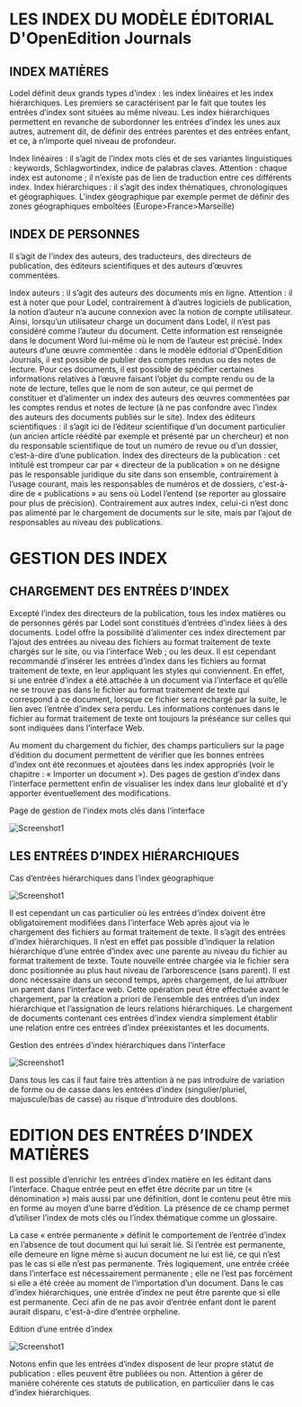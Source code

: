 LES INDEX DU MODÈLE ÉDITORIAL D'OpenEdition Journals
====================================================

INDEX MATIÈRES
--------------

Lodel définit deux grands types d’index : les index linéaires et les index hiérarchiques. Les premiers se caractérisent par le fait que toutes les entrées d’index sont situées au même niveau. Les index hiérarchiques permettent en revanche de subordonner les entrées d’index les unes aux autres, autrement dit, de définir des entrées parentes et des entrées enfant, et ce, à n’importe quel niveau de profondeur.

Index linéaires : il s’agit de l’index mots clés et de ses variantes linguistiques : keywords, Schlagwortindex, indice de palabras claves. Attention : chaque index est autonome ; il n’existe pas de lien de traduction entre ces différents index.
Index hiérarchiques : il s’agit des index thématiques, chronologiques et géographiques. L’index géographique par exemple permet de définir des zones géographiques emboîtées (Europe>France>Marseille)

INDEX DE PERSONNES
------------------

Il s’agit de l’index des auteurs, des traducteurs, des directeurs de publication, des éditeurs scientifiques et des auteurs d’œuvres commentées.

Index auteurs : il s’agit des auteurs des documents mis en ligne. Attention : il est à noter que pour Lodel, contrairement à d’autres logiciels de publication, la notion d’auteur n’a aucune connexion avec la notion de compte utilisateur. Ainsi, lorsqu’un utilisateur charge un document dans Lodel, il n’est pas considéré comme l’auteur du document. Cette information est renseignée dans le document Word lui-même où le nom de l’auteur est précisé.
Index auteurs d’une œuvre commentée : dans le modèle éditorial d'OpenEdition Journals, il est possible de publier des comptes rendus ou des notes de lecture. Pour ces documents, il est possible de spécifier certaines informations relatives à l’œuvre faisant l’objet du compte rendu ou de la note de lecture, telles que le nom de son auteur, ce qui permet de constituer et d’alimenter un index des auteurs des œuvres commentées par les comptes rendus et notes de lecture (à ne pas confondre avec l’index des auteurs des documents publiés sur le site).
Index des éditeurs scientifiques : il s’agit ici de l’éditeur scientifique d’un document particulier (un ancien article réédité par exemple et présenté par un chercheur) et non du responsable scientifique de tout un numéro de revue ou d’un dossier, c’est-à-dire d’une publication.
Index des directeurs de la publication : cet intitulé est trompeur car par « directeur de la publication » on ne désigne pas le responsable juridique du site dans son ensemble, contrairement à l’usage courant, mais les responsables de numéros et de dossiers, c'est-à-dire de « publications » au sens où Lodel l’entend (se reporter au glossaire pour plus de précision). Contrairement aux autres index, celui-ci n’est donc pas alimenté par le chargement de documents sur le site, mais par l’ajout de responsables au niveau des publications.

GESTION DES INDEX
=================

CHARGEMENT DES ENTRÉES D’INDEX
------------------------------

Excepté l’index des directeurs de la publication, tous les index matières ou de personnes gérés par Lodel sont constitués d’entrées d’index liées à des documents. Lodel offre la possibilité d’alimenter ces index directement par l’ajout des entrées au niveau des fichiers au format traitement de texte chargés sur le site, ou via l’interface Web ; ou les deux. Il est cependant recommandé d’insérer les entrées d’index dans les fichiers au format traitement de texte, en leur appliquant les styles qui conviennent. En effet, si une entrée d’index a été attachée à un document via l’interface et qu’elle ne se trouve pas dans le fichier au format traitement de texte qui correspond à ce document, lorsque ce fichier sera rechargé par la suite, le lien avec l’entrée d’index sera perdu. Les informations contenues dans le fichier au format traitement de texte ont toujours la préséance sur celles qui sont indiquées dans l’interface Web.

Au moment du chargement du fichier, des champs particuliers sur la page d’édition du document permettent de vérifier que les bonnes entrées d’index ont été reconnues et ajoutées dans les index appropriés (voir le chapitre : « Importer un document »). Des pages de gestion d’index dans l’interface permettent enfin de visualiser les index dans leur globalité et d’y apporter éventuellement des modifications.

Page de gestion de l’index mots clés dans l’interface

![Screenshot1](image/Gérer-index/img-1.png)

LES ENTRÉES D’INDEX HIÉRARCHIQUES
---------------------------------

Cas d’entrées hiérarchiques dans l’index géographique

![Screenshot1](image/Gérer-index/img-2.png)

Il est cependant un cas particulier où les entrées d’index doivent être obligatoirement modifiées dans l’interface Web après ajout via le chargement des fichiers au format traitement de texte. Il s’agit des entrées d’index hiérarchiques. Il n’est en effet pas possible d’indiquer la relation hiérarchique d’une entrée d’index avec une parente au niveau du fichier au format traitement de texte. Toute nouvelle entrée chargée via le fichier sera donc positionnée au plus haut niveau de l’arborescence (sans parent). Il est donc nécessaire dans un second temps, après chargement, de lui attribuer un parent dans l’interface web. Cette opération peut être effectuée avant le chargement, par la création a priori de l’ensemble des entrées d’un index hiérarchique et l’assignation de leurs relations hiérarchiques. Le chargement de documents contenant ces entrées d’index viendra simplement établir une relation entre ces entrées d’index préexistantes et les documents.

Gestion des entrées d’index hiérarchiques dans l’interface

![Screenshot1](image/Gérer-index/img-3.png)

Dans tous les cas il faut faire très attention à ne pas introduire de variation de forme ou de casse dans les entrées d’index (singulier/pluriel, majuscule/bas de casse) au risque d’introduire des doublons.

EDITION DES ENTRÉES D’INDEX MATIÈRES
====================================

Il est possible d’enrichir les entrées d’index matière en les éditant dans l’interface. Chaque entrée peut en effet être décrite par un titre (« dénomination ») mais aussi par une définition, dont le contenu peut être mis en forme au moyen d’une barre d’édition. La présence de ce champ permet d’utiliser l’index de mots clés ou l’index thématique comme un glossaire.

La case « entrée permanente » définit le comportement de l’entrée d’index en l’absence de tout document qui lui serait lié. Si l’entrée est permanente, elle demeure en ligne même si aucun document ne lui est lié, ce qui n’est pas le cas si elle n’est pas permanente. Très logiquement, une entrée créée dans l’interface est nécessairement permanente ; elle ne l’est pas forcément si elle a été créée au moment de l’importation d’un document. Dans le cas d’index hiérarchiques, une entrée d’index ne peut être parente que si elle est permanente. Ceci afin de ne pas avoir d’entrée enfant dont le parent aurait disparu, c'est-à-dire d’entrée orpheline.

Edition d’une entrée d’index

![Screenshot1](image/Gérer-index/img-4.png)

Notons enfin que les entrées d’index disposent de leur propre statut de publication : elles peuvent être publiées ou non. Attention à gérer de manière cohérente ces statuts de publication, en particulier dans le  cas d’index hiérarchiques.

